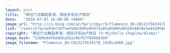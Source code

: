 ```yaml
---
layout: post
title:  "弗拉门戈舞蹈表演，西班牙安达卢西亚"
date:   "2018-07-07 16:00:00 +0800"
image_url: "http://cn.bing.com/az/hprichbg/rb/Flamenco_ZH-CN12275634178_1920x1080.jpg"
link: "/search?q=%e5%bc%97%e6%8b%89%e9%97%a8%e6%88%88%e8%88%9e%e8%b9%88%e8%a1%a8%e6%bc%94&form=hpcapt&mkt=zh-cn"
copyright: "弗拉门戈舞蹈表演，西班牙安达卢西亚 (© Michelle Chaplow/Alamy)"
image_hash: "52b0e0dfb686ba2bac6bfb7f040b6184"
image_filename: "Flamenco_ZH-CN12275634178_1920x1080.jpg"
---
```

